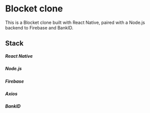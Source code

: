 # Blocket clone

This is a Blocket clone built with React Native, paired with a Node.js backend to Firebase and BankID.

## Stack
##### React Native
##### Node.js
##### Firebase
##### Axios
##### BankID
